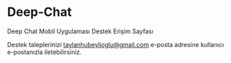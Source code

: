 # Deep-Chat
Deep Chat Mobil Uygulaması Destek Erişim Sayfası

Destek taleplerinizi taylanhubeylioglu@gmail.com e-posta adresine kullanıcı e-postanızla iletebilirsiniz.
